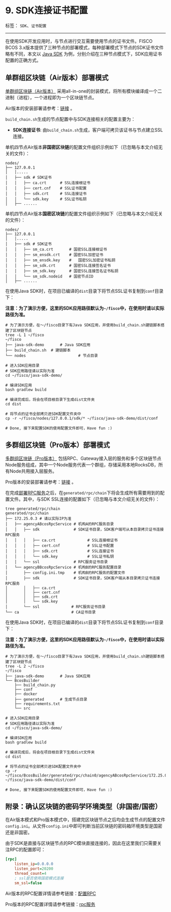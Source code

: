# 9. SDK连接证书配置

标签： ``SDK``、``证书配置``

----

在使用SDK开发应用时，与节点进行交互需要使用节点的证书文件。FISCO BCOS 3.x版本提供了三种节点的部署模式，每种部署模式下节点的SDK证书文件略有不同，本文以 [Java SDK](./java_sdk/index.md) 为例，分别介绍在三种节点模式下，SDK应用证书配置的正确方式。

## 单群组区块链（Air版本）部署模式

[单群组区块链（Air版本）](../tutorial/air/index.md) 采用all-in-one的封装模式，将所有模块编译成一个二进制（进程），一个进程即为一个区块链节点。

Air版本的安装部署请参考：[链接](../tutorial/air/build_chain.md) 。

`build_chain.sh`生成的节点配置中与SDK连接相关的配置主要为：

- **SDK连接证书**: 由`build_chain.sh`生成，客户端可拷贝该证书与节点建立SSL连接。

单机四节点Air版本**非国密区块链**的配置文件组织示例如下（已忽略与本文介绍无关的文件）：

```shell
nodes/
├── 127.0.0.1
│   │.....
│   ├── sdk # SDK证书
│   │   ├── ca.crt 		# SSL连接根证书
│   │   ├── cert.cnf 	# SSL证书配置
│   │   ├── sdk.crt 	# SSL连接证书
│   │   └── sdk.key 	# SSL证书私钥
│   ├── ......
```

单机四节点Air版本**国密区块链**的配置文件组织示例如下（已忽略与本文介绍无关的文件）：

```shell
nodes/
├── 127.0.0.1
│   │.....
│   ├── sdk # SDK证书
│   │   ├── sm_ca.crt 		# 国密SSL连接根证书
│   │   ├── sm_ensdk.crt 	# 国密SSL加密证书
│   │   ├── sm_ensdk.key	#	国密SSL加密证书私钥
│   │   ├── sm_sdk.crt		# 国密SSL连接签名证书
│   │   ├── sm_sdk.key		# 国密SSL连接签名证书私钥
│   │   └── sm_sdk.nodeid	# 国密节点ID
│   ├── ......
```

在使用Java SDK时，在项目已编译的`dist`目录下将节点SSL证书复制到`conf`目录下：

**注意：为了演示方便，这里的SDK应用路径默认为`~/fisco`中，在使用时请以实际路径为准。**

```shell
# 为了演示方便，在～/fisco目录下有Java SDK应用，并使用build_chain.sh建链脚本搭建了区块链节点
tree -L 1 ~/fisco
~/fisco
├── java-sdk-demo		# Java SDK应用
├── build_chain.sh 	# 建链脚本
└── nodes						# 节点目录

# 进入SDK应用目录
# SDK应用路径请以实际为准
cd ~/fisco/java-sdk-demo/

# 编译SDK应用
bash gradlew build

# 编译完成后，将会在项目根目录下生成dist文件夹
cd dist

# 将节点的证书全部拷贝进SDK配置文件夹中
cp -r ~/fisco/nodes/127.0.0.1/sdk/* ~/fisco/java-sdk-demo/dist/conf

# Done, 接下来配置SDK的使用配置文件即可，Have fun :)
```

## 多群组区块链（Pro版本）部署模式

[多群组区块链（Pro版本）](../tutorial/pro/index.md) 包括RPC、Gateway接入层的服务和多个区块链节点Node服务组成，其中一个Node服务代表一个群组，存储采用本地RocksDB，所有Node共用接入层服务。

Pro版本的安装部署请参考：[链接](../tutorial/pro/installation.md) 。

在完成[部署RPC服务](../tutorial/pro/installation.html#rpc)之后，在`generated/rpc/chain`下将会生成所有需要用到的配置文件。其中，与SDK SSL连接的配置如下（已忽略与本文介绍无关的文件）：

```shell
tree generated/rpc/chain
generated/rpc/chain
├── 172.25.0.3 # 请以实际IP为准
│   ├── agencyABcosRpcService # 机构A的RPC服务目录
│   │   ├── sdk               # SDK证书目录，SDK客户端可从本目录拷贝证书连接RPC服务
│   │   │   ├── ca.crt				# SSL连接根证书
│   │   │   ├── cert.cnf			# SSL证书配置
│   │   │   ├── sdk.crt				# SSL连接证书
│   │   │   └── sdk.key				# SSL证书私钥
│   │   └── ssl               # RPC服务证书目录
│   └── agencyBBcosRpcService # 机构B的RPC服务配置目录
│       ├── config.ini.tmp    # 机构B的RPC服务的配置文件
│       ├── sdk               # SDK证书目录，SDK客户端从本目录拷贝证书连接RPC服务
│       │   ├── ca.crt
│       │   ├── cert.cnf
│       │   ├── sdk.crt
│       │   └── sdk.key
│       └── ssl              # RPC服务证书目录
└── ca                       # CA证书目录
```

在使用Java SDK时，在项目已编译的`dist`目录下将节点SSL证书复制到`conf`目录下：

**注意：为了演示方便，这里的SDK应用路径默认为`~/fisco`中，在使用时请以实际路径为准。**

```shell
# 为了演示方便，在～/fisco目录下有Java SDK应用，并使用build_chain.sh建链脚本搭建了区块链节点
tree -L 2 ~/fisco
~/fisco
├── java-sdk-demo		# Java SDK应用
└── BcosBuilder
    ├── build_chain.py
    ├── conf
    ├── docker
    ├── generated		# 生成节点目录
    ├── requirements.txt
    └── src

# 进入SDK应用目录
# SDK应用路径请以实际为准
cd ~/fisco/java-sdk-demo/

# 编译SDK应用
bash gradlew build

# 编译完成后，将会在项目根目录下生成dist文件夹
cd dist

# 将节点的证书全部拷贝进SDK配置文件夹中
cp -r ~/fisco/BcosBuilder/generated/rpc/chain0/agencyABcosRpcService/172.25.0.3/sdk/* ~/fisco/java-sdk-demo/dist/conf

# Done, 接下来配置SDK的使用配置文件即可，Have fun :)
```

## 附录：确认区块链的密码学环境类型（非国密/国密）

在Air版本模式和Pro版本模式中，搭建完区块链节点之后均会生成节点的配置文件`config.ini`。从文件`config.ini`中即可判断当前区块链的密码箱环境类型是国密还是非国密。

由于SDK是直接与区块链节点的RPC模块直接连接的，因此在这里我们只需要关注RPC的配置即可：

```ini
[rpc]
    listen_ip=0.0.0.0
    listen_port=20200
    thread_count=4
    ; ssl是否使用国密模式连接
    sm_ssl=false
```

Air版本的RPC配置详情请参考链接：[配置RPC](../tutorial/air/config.html#rpc)

Pro版本的RPC配置详情请参考链接：[rpc服务](../tutorial/pro/config.html#id9)

